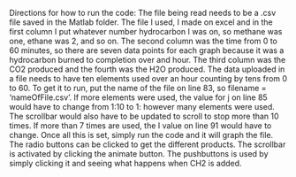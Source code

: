 Directions for how to run the code:
The file being read needs to be a .csv file saved in the Matlab folder. 
The file I used, I made on excel and in the first column I put whatever number hydrocarbon I was on, so methane was one, ethane was 2, and so on. 
The second column was the time from 0 to 60 minutes, so there are seven data points for each graph because it was a hydrocarbon burned to completion over and hour. 
The third column was the CO2 produced and the fourth was the H2O produced. The data uploaded in a file needs to have ten elements used over an hour counting by tens from 0 to 60. 
To get it to run, put the name of the file on line 83, so filename = ‘nameOfFile.csv’. 
If more elements were used, the value for j on line 85 would have to change from 1:10 to 1: however many elements were used.
The scrollbar would also have to be updated to scroll to stop more than 10 times. 
If more than 7 times are used, the I value on line 91 would have to change. 
Once all this is set, simply run the code and it will graph the file. 
The radio buttons can be clicked to get the different products. 
The scrollbar is activated by clicking the animate button. 
The pushbuttons is used by simply clicking it and seeing what happens when CH2 is added.
